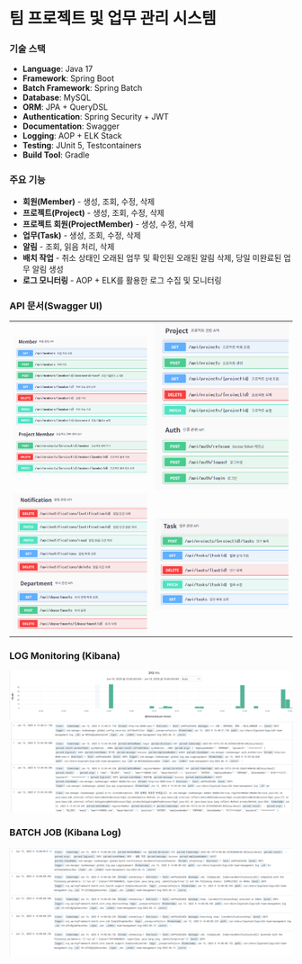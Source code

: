 # 팀 프로젝트 및 업무 관리 시스템

### 기술 스택
- **Language**: Java 17
- **Framework**: Spring Boot
- **Batch Framework**: Spring Batch
- **Database**: MySQL
- **ORM**: JPA + QueryDSL
- **Authentication**: Spring Security + JWT
- **Documentation**: Swagger
- **Logging**: AOP + ELK Stack
- **Testing**: JUnit 5, Testcontainers
- **Build Tool**: Gradle

### 주요 기능
- **회원(Member)** - 생성, 조회, 수정, 삭제
- **프로젝트(Project)** - 생성, 조회, 수정, 삭제
- **프로젝트 회원(ProjectMember)** - 생성, 수정, 삭제
- **업무(Task)** - 생성, 조회, 수정, 삭제
- **알림** - 조회, 읽음 처리, 삭제
- **배치 작업** - 취소 상태인 오래된 업무 및 확인된 오래된 알림 삭제, 당일 미완료된 업무 알림 생성
- **로그 모니터링** - AOP + ELK를 활용한 로그 수집 및 모니터링

### API 문서(Swagger UI)
<table>
  <tr>
    <td><img src="./docs/member_projectMember_api.png" alt="Member ProjectMember API" width="300"/></td>
    <td><img src="./docs/project_auth_api.png" alt="Project Auth API" width="300"/></td>
  </tr>
  <tr>
    <td><img src="./docs/notification_department_api.png" alt="Notification Department API" width="300"/></td>
    <td><img src="./docs/task_api.png" alt="Task API" width="300"/></td>
  </tr>
</table>

### LOG Monitoring (Kibana)
<img src="./docs/kibana_discover.png" alt="Kibana Discover 화면" width="600">
<img src="./docs/kibana_discover_logs.png" alt="Kibana 로그 상세 화면" width="600">

### BATCH JOB (Kibana Log)
<img src="./docs/batch_log.png" alt="배치 작업 Kibana 로그 상세 화면" width="600">